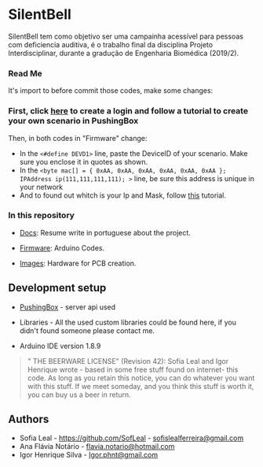 # SilentBell


SilentBell tem como objetivo ser uma campainha acessível para pessoas com deficiencia auditiva, é o trabalho final da disciplina Projeto Interdisciplinar, durante a gradução de Engenharia Biomédica (2019/2).

### Read Me
It's import to before commit those codes, make some changes:
### First, click [here](https://www.pushingbox.com/login.php) to create a login and follow a tutorial to create your own scenario in PushingBox

Then, in both codes in "Firmware" change:
* In the `<#define DEVD1>` line, paste the DeviceID of your scenario. Make sure you enclose it in quotes as shown.
* In the `<byte mac[] = { 0xAA, 0xAA, 0xAA, 0xAA, 0xAA, 0xAA }; IPAddress ip(111,111,111,111); >` line, be sure this address is unique in your network 
* And to found out whitch is your Ip and Mask, follow [this](http://www.howtofindmyipaddress.com/) tutorial.


### In this repository

* [Docs](https://github.com/SofLeal/SilentBell/tree/master/Docs): Resume write in portuguese about the project.

* [Firmware](https://github.com/SofLeal/SilentBell/tree/master/Firmware): Arduino Codes.

* [Images](https://github.com/SofLeal/SilentBell/blob/master/Images/index.jpg): Hardware for PCB creation.


## Development setup

* [PushingBox](https://www.pushingbox.com/) - server api used

* Libraries - All the used custom libraries could be found here, if you didn't found someone please contact me.

* Arduino IDE version 1.8.9



 > " THE BEERWARE LICENSE" (Revision 42):
Sofia Leal and Igor Henrique wrote - based in some free stuff found on internet-  this code. As long as you retain this
notice, you can do whatever you want with this stuff. If we
meet someday, and you think this stuff is worth it, you can
buy us a beer in return.
## Authors
* Sofia Leal - https://github.com/SofLeal - sofislealferreira@gmail.com
* Ana Flávia Notário -  flavia.notario@hotmail.com
* Igor Henrique Silva  - Igor.phnt@gmail.com



